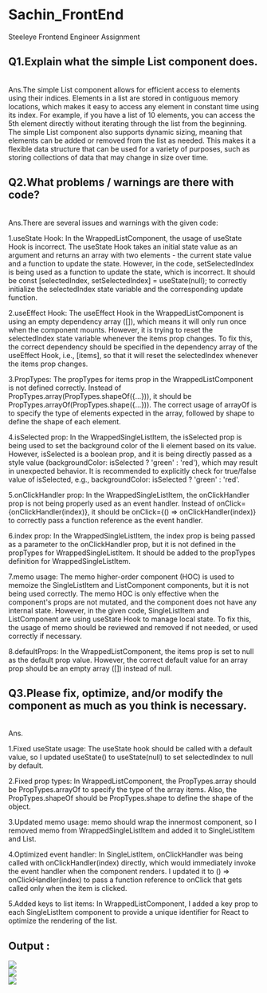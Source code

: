 # Sachin_FrontEnd
Steeleye Frontend Engineer Assignment

<h2>Q1.Explain what the simple List component does.</h2><br>
Ans.The simple List component allows for efficient access to elements using their indices. Elements in a list are stored in contiguous memory locations, which makes it easy to access any element in constant time using its index. For example, if you have a list of 10 elements, you can access the 5th element directly without iterating through the list from the beginning.
The simple List component also supports dynamic sizing, meaning that elements can be added or removed from the list as needed. This makes it a flexible data structure that can be used for a variety of purposes, such as storing collections of data that may change in size over time.

<h2>Q2.What problems / warnings are there with code?</h2><br>
Ans.There are several issues and warnings with the given code:

1.useState Hook: In the WrappedListComponent, the usage of useState Hook is incorrect. The useState Hook takes an initial state value as an argument and returns an array with two elements - the current state value and a function to update the state. However, in the code, setSelectedIndex is being used as a function to update the state, which is incorrect. It should be const [selectedIndex, setSelectedIndex] = useState(null); to correctly initialize the selectedIndex state variable and the corresponding update function.

2.useEffect Hook: The useEffect Hook in the WrappedListComponent is using an empty dependency array ([]), which means it will only run once when the component mounts. However, it is trying to reset the selectedIndex state variable whenever the items prop changes. To fix this, the correct dependency should be specified in the dependency array of the useEffect Hook, i.e., [items], so that it will reset the selectedIndex whenever the items prop changes.

3.PropTypes: The propTypes for items prop in the WrappedListComponent is not defined correctly. Instead of PropTypes.array(PropTypes.shapeOf({...})), it should be PropTypes.arrayOf(PropTypes.shape({...})). The correct usage of arrayOf is to specify the type of elements expected in the array, followed by shape to define the shape of each element.

4.isSelected prop: In the WrappedSingleListItem, the isSelected prop is being used to set the background color of the li element based on its value. However, isSelected is a boolean prop, and it is being directly passed as a style value (backgroundColor: isSelected ? 'green' : 'red'), which may result in unexpected behavior. It is recommended to explicitly check for true/false value of isSelected, e.g., backgroundColor: isSelected ? 'green' : 'red'.

5.onClickHandler prop: In the WrappedSingleListItem, the onClickHandler prop is not being properly used as an event handler. Instead of onClick={onClickHandler(index)}, it should be onClick={() => onClickHandler(index)} to correctly pass a function reference as the event handler.

6.index prop: In the WrappedSingleListItem, the index prop is being passed as a parameter to the onClickHandler prop, but it is not defined in the propTypes for WrappedSingleListItem. It should be added to the propTypes definition for WrappedSingleListItem.

7.memo usage: The memo higher-order component (HOC) is used to memoize the SingleListItem and ListComponent components, but it is not being used correctly. The memo HOC is only effective when the component's props are not mutated, and the component does not have any internal state. However, in the given code, SingleListItem and ListComponent are using useState Hook to manage local state. To fix this, the usage of memo should be reviewed and removed if not needed, or used correctly if necessary.

8.defaultProps: In the WrappedListComponent, the items prop is set to null as the default prop value. However, the correct default value for an array prop should be an empty array ([]) instead of null.

<h2>Q3.Please fix, optimize, and/or modify the component as much as you think is necessary.</h2><br>
Ans.

1.Fixed useState usage: The useState hook should be called with a default value, so I updated useState() to useState(null) to set selectedIndex to null by default.

2.Fixed prop types: In WrappedListComponent, the PropTypes.array should be PropTypes.arrayOf to specify the type of the array items. Also, the PropTypes.shapeOf should be PropTypes.shape to define the shape of the object.

3.Updated memo usage: memo should wrap the innermost component, so I removed memo from WrappedSingleListItem and added it to SingleListItem and List.

4.Optimized event handler: In SingleListItem, onClickHandler was being called with onClickHandler(index) directly, which would immediately invoke the event handler when the component renders. I updated it to () => onClickHandler(index) to pass a function reference to onClick that gets called only when the item is clicked.

5.Added keys to list items: In WrappedListComponent, I added a key prop to each SingleListItem component to provide a unique identifier for React to optimize the rendering of the list.

<h2>Output : </h2>
<img src = "https://user-images.githubusercontent.com/79250950/233458235-118963c1-a6b3-4f64-afae-7fad141a682b.png" />
<br>
<img src = "https://user-images.githubusercontent.com/79250950/233458312-37d5136a-5642-4192-a64c-59a9fcc744a4.png" />
<br>
<img src = "https://user-images.githubusercontent.com/79250950/233458369-7764cccb-17fa-4d18-9d2f-840f001325b3.png" />


